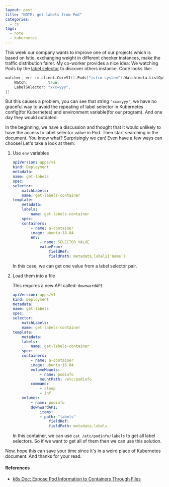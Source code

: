 ```yaml
---
layout: post
title: "NOTE: get labels from Pod"
categories:
  - cs
tags:
  - note
  - kubernetes
---
```


This week our company wants to improve one of our projects which is based on Istio, exchanging weight in different checker instances, make the traffic distribution fairer. My co-worker provides a nice idea: We watching Pods by the [label selector](https://kubernetes.io/docs/concepts/overview/working-with-objects/labels/) to discover others instance. Code looks like:

```go
watcher, err := client.CoreV1().Pods("istio-system").Watch(meta.ListOptions{
	Watch:         true,
	LabelSelector: "xxx=yyy",
})
```

But this causes a problem, you can see that string `"xxx=yyy"`, we have no graceful way to avoid the repeating of label selector in Kubernetes config(for Kubernetes) and environment variable(for our program). And one day they would outdated.

In the beginning, we have a discussion and thought that it would unlikely to have the access to label selector value in Pod. Then start searching in the document. You know what? Surprisingly we can! Even have a few ways can choose! Let's take a look at them:

1. Use `env` variables

   ```yaml
   apiVersion: apps/v1
   kind: Deployment
   metadata:
   name: get-labels
   spec:
   selector:
       matchLabels:
       name: get-labels-container
   template:
       metadata:
       labels:
           name: get-labels-container
       spec:
       containers:
           - name: a-container
           image: ubuntu:18.04
           env:
               - name: SELECTOR_VALUE
               valueFrom:
                   fieldRef:
                   fieldPath: metadata.labels['name']
   ```

   In this case, we can get one value from a label selector pair.

2. Load them into a file

   This requires a new API called: `downwardAPI`

   ```yaml
   apiVersion: apps/v1
   kind: Deployment
   metadata:
   name: get-labels
   spec:
   selector:
       matchLabels:
       name: get-labels-container
   template:
       metadata:
       labels:
           name: get-labels-container
       spec:
       containers:
           - name: a-container
           image: ubuntu:18.04
           volumeMounts:
               - name: podinfo
               mountPath: /etc/podinfo
           command:
               - sleep
               - inf
       volumes:
           - name: podinfo
           downwardAPI:
               items:
               - path: "labels"
                   fieldRef:
                   fieldPath: metadata.labels
   ```

   In this container, we can use `cat /etc/podinfo/labels` to get all label selectors. So if we want to get all of them then we can use this solution.

Now, hope this can save your time since it's in a weird place of Kubernetes document. And thanks for your read.

#### References

- [k8s Doc: Expose Pod Information to Containers Through Files](https://kubernetes.io/docs/tasks/inject-data-application/downward-api-volume-expose-pod-information/)
